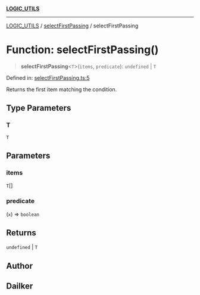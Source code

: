 [**LOGIC_UTILS**](../../README.md)

***

[LOGIC_UTILS](../../README.md) / [selectFirstPassing](../README.md) / selectFirstPassing

# Function: selectFirstPassing()

> **selectFirstPassing**\<`T`\>(`items`, `predicate`): `undefined` \| `T`

Defined in: [selectFirstPassing.ts:5](https://github.com/dailker/everyutil/blob/54be0bab567ca8e189c5982902c59f3b7981d51d/src/logic/selectFirstPassing.ts#L5)

Returns the first item matching the condition.

## Type Parameters

### T

`T`

## Parameters

### items

`T`[]

### predicate

(`x`) => `boolean`

## Returns

`undefined` \| `T`

## Author

## Dailker
